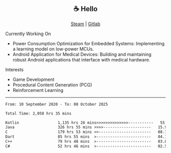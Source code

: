 <h2 align="center"> ☕ Hello </h2>

<p align="center">
  <a href="https://steamcommunity.com/id/Niforances/">Steam</a> |
  <a href="https://gitlab.com/niforances">Gitlab</a>
</p>

Currently Working On
- Power Consumption Optimization for Embedded Systems: Implementing a learning model on low-power MCUs.
- Android Application for Medical Devices: Building and maintaining robust Android applications that interface with medical hardware.

Interests
- Game Development
- Procedural Content Generation (PCG)
- Reinforcement Learning

------

<!--START_SECTION:waka-->

```txt
From: 10 September 2020 - To: 08 October 2025

Total Time: 2,050 hrs 35 mins

Kotlin                 1,135 hrs 26 mins>>>>>>>>>>>>>>-----------   55.37 %
Java                   326 hrs 55 mins >>>>---------------------   15.94 %
C                      179 hrs 53 mins >>-----------------------   08.77 %
Dart                   85 hrs 55 mins  >------------------------   04.19 %
C++                    79 hrs 48 mins  >------------------------   03.89 %
C#                     52 hrs 46 mins  >------------------------   02.57 %
```

<!--END_SECTION:waka-->
